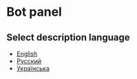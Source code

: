 # Bot panel 

## Select description language

- [English](README.en.md)
- [Русский](README.ru.md)
- [Українська](README.ua.md)
